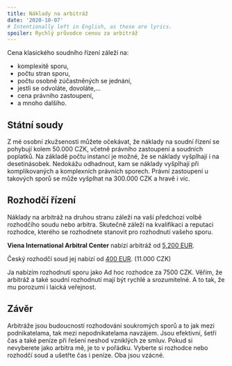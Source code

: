 ```yaml
---
title: Náklady na arbitráž
date: '2020-10-07'
# Intentionally left in English, as these are lyrics.
spoiler: Rychlý průvodce cenou za arbitráž
---
```


Cena klasického soudního řízení záleží na:

- komplexitě sporu,
- počtu stran sporu,
- počtu osobně zúčastněných se jednání,
- jestli se odvoláte, dovoláte,...
- cena právniho zastoupení,
- a mnoho dalšího.

## Státní soudy

Z mé osobní zkužsenosti můžete očekávat, že náklady na soudní řízení se pohybují kolem 50.000 CZK, včetně právního zastoupení a soudních poplatků. Na základě počtu instancí je možné, že se náklady vyšplhají i na desetinásobek. Nedokážu odhadnout, kam se náklady vyšplhají při komplikovaných a komplexních právních sporech. Právní zastoupení u takových sporů se může vyšplhat na 300.000 CZK a hravě i víc.

## Rozhodčí řízení

Náklady na arbitráž na druhou stranu záleží na vaší předchozí volbě rozhodčího soudu nebo arbitra. Skutečně záleží na kvalifikaci a reputaci rozhodce, kterého se rozhodnete stanovit pro rozhodnutí vašeho sporu.

**Viena International Arbitral Center** nabízí arbitráž od [5,200 EUR](https://www.viac.eu/en/arbitration/cost-calculator).

Český rozhodčí soud jej nabízí od [400 EUR](https://www.soud.cz/sazebniky). (11.000 CZK)

Ja nabízím rozhodnutí sporu jako Ad hoc rozhodce za 7500 CZK. Věřím, že arbitráž a také soudní rozhodnutí mají být rychlé a srozumitelné. A to tak, že mu porozumí i laická veřejnost.

## Závěr

Arbitráže jsou budoucností rozhodování soukromých sporů a to jak mezi podnikatelama, tak mezi nepodnikatelama navzájem. Jsou efektivní, šetří čas a také peníze při řešení neshod vzniklých ze smluv. Pokud si nevyberete jako arbitra mě, je to v pořádku. Vyberte si rozhodce nebo rozhodčí soud a ušetřte čas i peníze. Oba jsou vzácné.